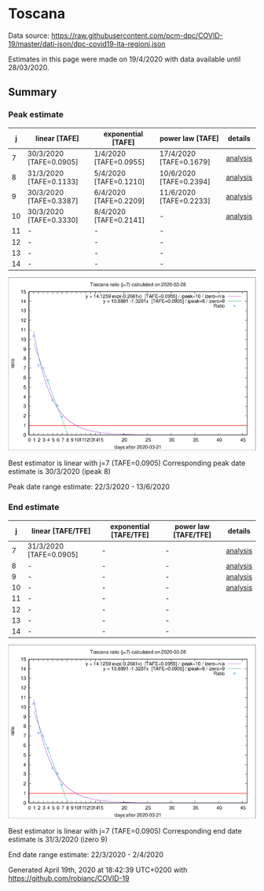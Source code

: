 # Toscana


Data source: https://raw.githubusercontent.com/pcm-dpc/COVID-19/master/dati-json/dpc-covid19-ita-regioni.json

Estimates in this page were made on 19/4/2020 with data available until 28/03/2020.


## Summary 

### Peak estimate 
|j|linear [TAFE]|exponential [TAFE]|power law [TAFE]|details|
|---|----|-----------|---------|-------|
|7|30/3/2020 [TAFE=0.0905]|1/4/2020 [TAFE=0.0955]|17/4/2020 [TAFE=0.1679]|[analysis](COVID-19_toscana_j7_2020-03-28.md)|
|8|31/3/2020 [TAFE=0.1133]|5/4/2020 [TAFE=0.1210]|10/6/2020 [TAFE=0.2394]|[analysis](COVID-19_toscana_j8_2020-03-28.md)|
|9|30/3/2020 [TAFE=0.3387]|6/4/2020 [TAFE=0.2209]|11/6/2020 [TAFE=0.2233]|[analysis](COVID-19_toscana_j9_2020-03-28.md)|
|10|30/3/2020 [TAFE=0.3330]|8/4/2020 [TAFE=0.2141]|-|[analysis](COVID-19_toscana_j10_2020-03-28.md)|
|11|-|-|-||
|12|-|-|-||
|13|-|-|-||
|14|-|-|-||

![best peak estimate](COVID-19_toscana_j7_2020-03-28.png)

Best estimator is linear with j=7 (TAFE=0.0905)
Corresponding peak date estimate is 30/3/2020 (ipeak 8)


Peak date range estimate: 22/3/2020 - 13/6/2020

### End estimate 
|j|linear [TAFE/TFE]|exponential [TAFE/TFE]|power law [TAFE/TFE]|details|
|---|----|-----------|---------|-------|
|7|31/3/2020 [TAFE=0.0905]|-|-|[analysis](COVID-19_toscana_j7_2020-03-28.md)|
|8|-|-|-|[analysis](COVID-19_toscana_j8_2020-03-28.md)|
|9|-|-|-|[analysis](COVID-19_toscana_j9_2020-03-28.md)|
|10|-|-|-|[analysis](COVID-19_toscana_j10_2020-03-28.md)|
|11|-|-|-||
|12|-|-|-||
|13|-|-|-||
|14|-|-|-||

![best zero estimate](COVID-19_toscana_j7_2020-03-28.png)

Best estimator is linear with j=7 (TAFE=0.0905)
Corresponding end date estimate is 31/3/2020 (izero 9)


End date range estimate: 22/3/2020 - 2/4/2020

Generated April 19th, 2020 at 18:42:39 UTC+0200 with https://github.com/robianc/COVID-19
